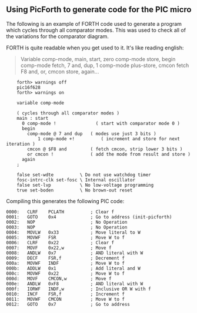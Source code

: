 ## Using PicForth to generate code for the PIC micro

The following is an example of FORTH code used to generate a program which 
cycles through all comparator modes.  This was used to check all of the variations
for the comparator diagram.

FORTH is quite readable when you get used to it.  It's like reading english:

>  Variable comp-mode,
>  main, start, zero comp-mode store, begin
>  comp-mode fetch, 7 and, dup, 1 comp-mode plus-store, cmcon fetch F8 and, or, cmcon store, 
>  again...

	    forth> warnings off
	    pic16f628
	    forth> warnings on

	    variable comp-mode

	    ( cycles through all comparator modes )
	    main : start 
	      0 comp-mode !               ( start with comparator mode 0 )
	      begin
		    comp-mode @ 7 and dup   ( modes use just 3 bits )
	    	    1 comp-mode +!          ( increment and store for next iteration )
		    cmcon @ $F8 and         ( fetch cmcon, strip lower 3 bits )
		    or cmcon !              ( add the mode from result and store )
	      again
	    ;

	    false set-wdte          \ Do not use watchdog timer
	    fosc-intrc-clk set-fosc \ Internal oscillator
	    false set-lvp           \ No low-voltage programming
	    true set-boden          \ No brown-out reset

Compiling this generates the following PIC code:

	0000:   CLRF    PCLATH          ; Clear f
	0001:   GOTO    0x4             ; Go to address (init-picforth)
	0002:   NOP                     ; No Operation
	0003:   NOP                     ; No Operation
	0004:   MOVLW   0x33            ; Move literal to W
	0005:   MOVWF   FSR             ; Move W to f
	0006:   CLRF    0x22            ; Clear f
	0007:   MOVF    0x22,w          ; Move f
	0008:   ANDLW   0x7             ; AND literal with W
	0009:   DECF    FSR,f           ; Decrement f
	000a:   MOVWF   INDF            ; Move W to f
	000b:   ADDLW   0x1             ; Add literal and W
	000c:   MOVWF   0x22            ; Move W to f
	000d:   MOVF    CMCON,w         ; Move f
	000e:   ANDLW   0xF8            ; AND literal with W
	000f:   IORWF   INDF,w          ; Inclusive OR W with f
	0010:   INCF    FSR,f           ; Increment f
	0011:   MOVWF   CMCON           ; Move W to f
	0012:   GOTO    0x7             ; Go to address


